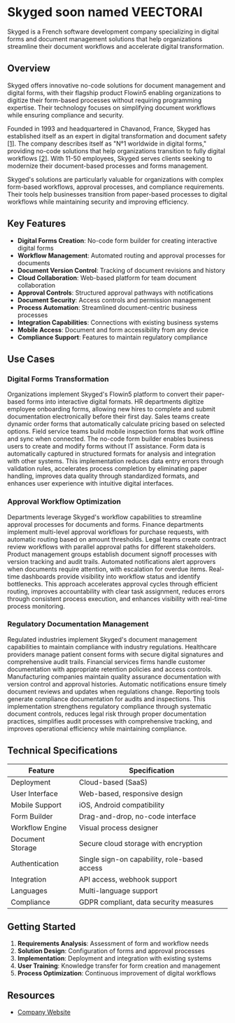 # Skyged soon named VEECTORAI

Skyged is a French software development company specializing in digital forms and document management solutions that help organizations streamline their document workflows and accelerate digital transformation.

## Overview

Skyged offers innovative no-code solutions for document management and digital forms, with their flagship product Flowin5 enabling organizations to digitize their form-based processes without requiring programming expertise. Their technology focuses on simplifying document workflows while ensuring compliance and security.

Founded in 1993 and headquartered in Chavanod, France, Skyged has established itself as an expert in digital transformation and document safety [[1]](https://www.linkedin.com/company/skyged/?originalSubdomain=fr). The company describes itself as "N°1 worldwide in digital forms," providing no-code solutions that help organizations transition to fully digital workflows [[2]](https://fr.linkedin.com/company/skyged). With 11-50 employees, Skyged serves clients seeking to modernize their document-based processes and forms management.

Skyged's solutions are particularly valuable for organizations with complex form-based workflows, approval processes, and compliance requirements. Their tools help businesses transition from paper-based processes to digital workflows while maintaining security and improving efficiency.

## Key Features

- **Digital Forms Creation**: No-code form builder for creating interactive digital forms
- **Workflow Management**: Automated routing and approval processes for documents
- **Document Version Control**: Tracking of document revisions and history
- **Cloud Collaboration**: Web-based platform for team document collaboration
- **Approval Controls**: Structured approval pathways with notifications
- **Document Security**: Access controls and permission management
- **Process Automation**: Streamlined document-centric business processes
- **Integration Capabilities**: Connections with existing business systems
- **Mobile Access**: Document and form accessibility from any device
- **Compliance Support**: Features to maintain regulatory compliance

## Use Cases

### Digital Forms Transformation

Organizations implement Skyged's Flowin5 platform to convert their paper-based forms into interactive digital formats. HR departments digitize employee onboarding forms, allowing new hires to complete and submit documentation electronically before their first day. Sales teams create dynamic order forms that automatically calculate pricing based on selected options. Field service teams build mobile inspection forms that work offline and sync when connected. The no-code form builder enables business users to create and modify forms without IT assistance. Form data is automatically captured in structured formats for analysis and integration with other systems. This implementation reduces data entry errors through validation rules, accelerates process completion by eliminating paper handling, improves data quality through standardized formats, and enhances user experience with intuitive digital interfaces.

### Approval Workflow Optimization

Departments leverage Skyged's workflow capabilities to streamline approval processes for documents and forms. Finance departments implement multi-level approval workflows for purchase requests, with automatic routing based on amount thresholds. Legal teams create contract review workflows with parallel approval paths for different stakeholders. Product management groups establish document signoff processes with version tracking and audit trails. Automated notifications alert approvers when documents require attention, with escalation for overdue items. Real-time dashboards provide visibility into workflow status and identify bottlenecks. This approach accelerates approval cycles through efficient routing, improves accountability with clear task assignment, reduces errors through consistent process execution, and enhances visibility with real-time process monitoring.

### Regulatory Documentation Management

Regulated industries implement Skyged's document management capabilities to maintain compliance with industry regulations. Healthcare providers manage patient consent forms with secure digital signatures and comprehensive audit trails. Financial services firms handle customer documentation with appropriate retention policies and access controls. Manufacturing companies maintain quality assurance documentation with version control and approval histories. Automatic notifications ensure timely document reviews and updates when regulations change. Reporting tools generate compliance documentation for audits and inspections. This implementation strengthens regulatory compliance through systematic document controls, reduces legal risk through proper documentation practices, simplifies audit processes with comprehensive tracking, and improves operational efficiency while maintaining compliance.

## Technical Specifications

| Feature | Specification |
|---------|---------------|
| Deployment | Cloud-based (SaaS) |
| User Interface | Web-based, responsive design |
| Mobile Support | iOS, Android compatibility |
| Form Builder | Drag-and-drop, no-code interface |
| Workflow Engine | Visual process designer |
| Document Storage | Secure cloud storage with encryption |
| Authentication | Single sign-on capability, role-based access |
| Integration | API access, webhook support |
| Languages | Multi-language support |
| Compliance | GDPR compliant, data security measures |

## Getting Started

1. **Requirements Analysis**: Assessment of form and workflow needs
2. **Solution Design**: Configuration of forms and approval processes
3. **Implementation**: Deployment and integration with existing systems
4. **User Training**: Knowledge transfer for form creation and management
5. **Process Optimization**: Continuous improvement of digital workflows

## Resources

- [Company Website](https://www.skyged.com/)
